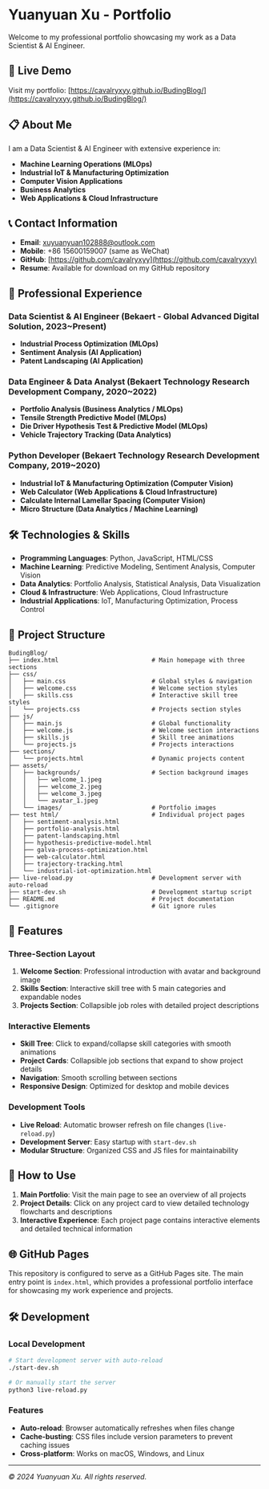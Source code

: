 # Yuanyuan Xu - Portfolio

Welcome to my professional portfolio showcasing my work as a Data Scientist & AI Engineer.

## 🚀 Live Demo

Visit my portfolio: [https://cavalryxyy.github.io/BudingBlog/](https://cavalryxyy.github.io/BudingBlog/)

## 📋 About Me

I am a Data Scientist & AI Engineer with extensive experience in:
- **Machine Learning Operations (MLOps)**
- **Industrial IoT & Manufacturing Optimization**
- **Computer Vision Applications**
- **Business Analytics**
- **Web Applications & Cloud Infrastructure**

## 📞 Contact Information

- **Email**: xuyuanyuan102888@outlook.com
- **Mobile**: +86 15600159007 (same as WeChat)
- **GitHub**: [https://github.com/cavalryxyy](https://github.com/cavalryxyy)
- **Resume**: Available for download on my GitHub repository

## 🏢 Professional Experience

### Data Scientist & AI Engineer (Bekaert - Global Advanced Digital Solution, 2023~Present)
- **Industrial Process Optimization (MLOps)**
- **Sentiment Analysis (AI Application)**
- **Patent Landscaping (AI Application)**

### Data Engineer & Data Analyst (Bekaert Technology Research Development Company, 2020~2022)
- **Portfolio Analysis (Business Analytics / MLOps)**
- **Tensile Strength Predictive Model (MLOps)**
- **Die Driver Hypothesis Test & Predictive Model (MLOps)**
- **Vehicle Trajectory Tracking (Data Analytics)**

### Python Developer (Bekaert Technology Research Development Company, 2019~2020)
- **Industrial IoT & Manufacturing Optimization (Computer Vision)**
- **Web Calculator (Web Applications & Cloud Infrastructure)**
- **Calculate Internal Lamellar Spacing (Computer Vision)**
- **Micro Structure (Data Analytics / Machine Learning)**

## 🛠️ Technologies & Skills

- **Programming Languages**: Python, JavaScript, HTML/CSS
- **Machine Learning**: Predictive Modeling, Sentiment Analysis, Computer Vision
- **Data Analytics**: Portfolio Analysis, Statistical Analysis, Data Visualization
- **Cloud & Infrastructure**: Web Applications, Cloud Infrastructure
- **Industrial Applications**: IoT, Manufacturing Optimization, Process Control

## 📁 Project Structure

```
BudingBlog/
├── index.html                          # Main homepage with three sections
├── css/
│   ├── main.css                        # Global styles & navigation
│   ├── welcome.css                     # Welcome section styles
│   ├── skills.css                      # Interactive skill tree styles
│   └── projects.css                    # Projects section styles
├── js/
│   ├── main.js                         # Global functionality
│   ├── welcome.js                      # Welcome section interactions
│   ├── skills.js                       # Skill tree animations
│   └── projects.js                     # Projects interactions
├── sections/
│   └── projects.html                   # Dynamic projects content
├── assets/
│   ├── backgrounds/                    # Section background images
│   │   ├── welcome_1.jpeg
│   │   ├── welcome_2.jpeg
│   │   ├── welcome_3.jpeg
│   │   └── avatar_1.jpeg
│   └── images/                         # Portfolio images
├── test html/                          # Individual project pages
│   ├── sentiment-analysis.html
│   ├── portfolio-analysis.html
│   ├── patent-landscaping.html
│   ├── hypothesis-predictive-model.html
│   ├── galva-process-optimization.html
│   ├── web-calculator.html
│   ├── trajectory-tracking.html
│   └── industrial-iot-optimization.html
├── live-reload.py                      # Development server with auto-reload
├── start-dev.sh                        # Development startup script
├── README.md                           # Project documentation
└── .gitignore                          # Git ignore rules
```

## 🎯 Features

### Three-Section Layout
1. **Welcome Section**: Professional introduction with avatar and background image
2. **Skills Section**: Interactive skill tree with 5 main categories and expandable nodes
3. **Projects Section**: Collapsible job roles with detailed project descriptions

### Interactive Elements
- **Skill Tree**: Click to expand/collapse skill categories with smooth animations
- **Project Cards**: Collapsible job sections that expand to show project details
- **Navigation**: Smooth scrolling between sections
- **Responsive Design**: Optimized for desktop and mobile devices

### Development Tools
- **Live Reload**: Automatic browser refresh on file changes (`live-reload.py`)
- **Development Server**: Easy startup with `start-dev.sh`
- **Modular Structure**: Organized CSS and JS files for maintainability

## 🎯 How to Use

1. **Main Portfolio**: Visit the main page to see an overview of all projects
2. **Project Details**: Click on any project card to view detailed technology flowcharts and descriptions
3. **Interactive Experience**: Each project page contains interactive elements and detailed technical information

## 🌐 GitHub Pages

This repository is configured to serve as a GitHub Pages site. The main entry point is `index.html`, which provides a professional portfolio interface for showcasing my work experience and projects.

## 🛠️ Development

### Local Development
```bash
# Start development server with auto-reload
./start-dev.sh

# Or manually start the server
python3 live-reload.py
```

### Features
- **Auto-reload**: Browser automatically refreshes when files change
- **Cache-busting**: CSS files include version parameters to prevent caching issues
- **Cross-platform**: Works on macOS, Windows, and Linux

---

*© 2024 Yuanyuan Xu. All rights reserved.*
